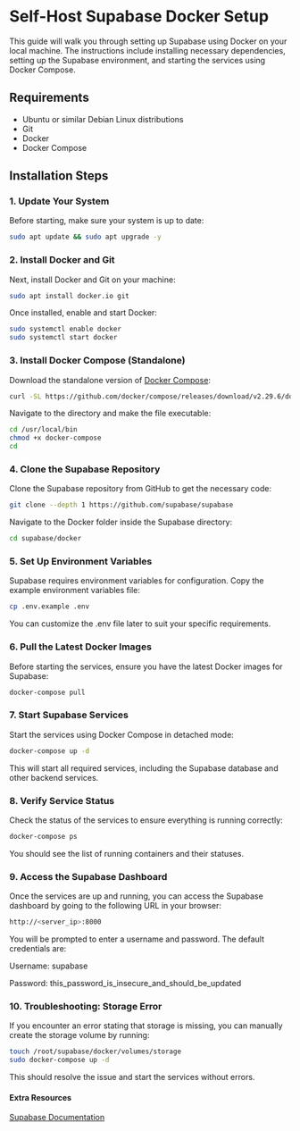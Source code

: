 # Self-Host Supabase Docker Setup

This guide will walk you through setting up Supabase using Docker on your local machine. The instructions include installing necessary dependencies, setting up the Supabase environment, and starting the services using Docker Compose.

## Requirements

- Ubuntu or similar Debian Linux distributions
- Git
- Docker
- Docker Compose

## Installation Steps

### 1. Update Your System

Before starting, make sure your system is up to date:

```bash
sudo apt update && sudo apt upgrade -y
```

### 2. Install Docker and Git
Next, install Docker and Git on your machine:

```bash
sudo apt install docker.io git
```
Once installed, enable and start Docker:

```bash
sudo systemctl enable docker
sudo systemctl start docker
```
### 3. Install Docker Compose (Standalone)
Download the standalone version of [Docker Compose](https://docs.docker.com/compose/install/standalone/):

```bash
curl -SL https://github.com/docker/compose/releases/download/v2.29.6/docker-compose-linux-x86_64 -o /usr/local/bin/docker-compose
```
Navigate to the directory and make the file executable:

```bash
cd /usr/local/bin
chmod +x docker-compose
cd
```

### 4. Clone the Supabase Repository

Clone the Supabase repository from GitHub to get the necessary code:

```bash
git clone --depth 1 https://github.com/supabase/supabase
```
Navigate to the Docker folder inside the Supabase directory:

```bash
cd supabase/docker
```
### 5. Set Up Environment Variables
Supabase requires environment variables for configuration. Copy the example environment variables file:

```bash
cp .env.example .env
```
You can customize the .env file later to suit your specific requirements.

### 6. Pull the Latest Docker Images
Before starting the services, ensure you have the latest Docker images for Supabase:

```bash
docker-compose pull
```
### 7. Start Supabase Services
Start the services using Docker Compose in detached mode:

```bash
docker-compose up -d
```

This will start all required services, including the Supabase database and other backend services.

### 8. Verify Service Status
Check the status of the services to ensure everything is running correctly:


```bash
docker-compose ps
```

You should see the list of running containers and their statuses.

### 9. Access the Supabase Dashboard
Once the services are up and running, you can access the Supabase dashboard by going to the following URL in your browser:

```bash
http://<server_ip>:8000
```

You will be prompted to enter a username and password. The default credentials are:

Username: supabase

Password: this_password_is_insecure_and_should_be_updated

### 10. Troubleshooting: Storage Error
If you encounter an error stating that storage is missing, you can manually create the storage volume by running:

```bash
touch /root/supabase/docker/volumes/storage
sudo docker-compose up -d
```

This should resolve the issue and start the services without errors.


#### Extra Resources

[Supabase Documentation](https://supabase.com/docs/guides/self-hosting/docker)





